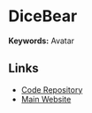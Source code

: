 # DiceBear

**Keywords:** Avatar

## Links

- [Code Repository](https://github.com/dicebear/dicebear)
- [Main Website](https://dicebear.com)

<!--
https://avatars.dicebear.com/api/identicon/info@example.com.svg?background=%23fff&margin=25
-->
